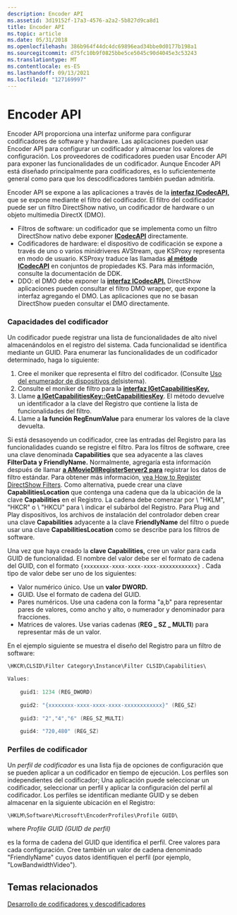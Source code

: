 ```yaml
---
description: Encoder API
ms.assetid: 3d19152f-17a3-4576-a2a2-5b827d9ca8d1
title: Encoder API
ms.topic: article
ms.date: 05/31/2018
ms.openlocfilehash: 386b964f44dc4dc69896ead34bbe0d0177b198a1
ms.sourcegitcommit: d75fc10b9f0825bbe5ce5045c90d4045e3c53243
ms.translationtype: MT
ms.contentlocale: es-ES
ms.lasthandoff: 09/13/2021
ms.locfileid: "127169997"
---
```

# <a name="encoder-api"></a>Encoder API

Encoder API proporciona una interfaz uniforme para configurar codificadores de software y hardware. Las aplicaciones pueden usar Encoder API para configurar un codificador y almacenar los valores de configuración. Los proveedores de codificadores pueden usar Encoder API para exponer las funcionalidades de un codificador. Aunque Encoder API está diseñado principalmente para codificadores, es lo suficientemente general como para que los descodificadores también puedan admitirla.

Encoder API se expone a las aplicaciones a través de la [**interfaz ICodecAPI,**](/windows/desktop/api/Strmif/nn-strmif-icodecapi) que se expone mediante el filtro del codificador. El filtro del codificador puede ser un filtro DirectShow nativo, un codificador de hardware o un objeto multimedia DirectX (DMO).

-   Filtros de software: un codificador que se implementa como un filtro DirectShow nativo debe exponer [**ICodecAPI**](/windows/desktop/api/Strmif/nn-strmif-icodecapi) directamente.
-   Codificadores de hardware: el dispositivo de codificación se expone a través de uno o varios minidriveres AVStream, que KSProxy representa en modo de usuario. KSProxy traduce las llamadas [**al método ICodecAPI**](/windows/desktop/api/Strmif/nn-strmif-icodecapi) en conjuntos de propiedades KS. Para más información, consulte la documentación de DDK.
-   DDO: el DMO debe exponer la [**interfaz ICodecAPI.**](/windows/desktop/api/Strmif/nn-strmif-icodecapi) DirectShow aplicaciones pueden consultar el filtro DMO wrapper, que expone la interfaz agregando el DMO. Las aplicaciones que no se basan DirectShow pueden consultar el DMO directamente.

### <a name="encoder-capabilties"></a>Capacidades del codificador

Un codificador puede registrar una lista de funcionalidades de alto nivel almacenándolos en el registro del sistema. Cada funcionalidad se identifica mediante un GUID. Para enumerar las funcionalidades de un codificador determinado, haga lo siguiente:

1.  Cree el moniker que representa el filtro del codificador. (Consulte [Uso del enumerador de dispositivos del](using-the-system-device-enumerator.md)sistema).
2.  Consulte el moniker de filtro para la [**interfaz IGetCapabilitiesKey.**](/windows/desktop/api/Strmif/nn-strmif-igetcapabilitieskey)
3.  Llame [**a IGetCapabilitiesKey::GetCapabilitiesKey**](/windows/desktop/api/Strmif/nf-strmif-igetcapabilitieskey-getcapabilitieskey). El método devuelve un identificador a la clave del Registro que contiene la lista de funcionalidades del filtro.
4.  Llame a **la función RegEnumValue** para enumerar los valores de la clave devuelta.

Si está desasoyendo un codificador, cree las entradas del Registro para las funcionalidades cuando se registre el filtro. Para los filtros de software, cree una clave denominada **Capabilities** que sea adyacente a las claves **FilterData** **y FriendlyName.** Normalmente, agregaría esta información después de llamar [**a AMovieDllRegisterServer2 para**](amoviedllregisterserver2.md) registrar los datos de filtro estándar. Para obtener más información, [vea How to Register DirectShow Filters](how-to-register-directshow-filters.md). Como alternativa, puede crear una clave **CapabilitiesLocation** que contenga una cadena que da la ubicación de la clave **Capabilities** en el Registro. La cadena debe comenzar por \\ "HKLM", "HKCR" o \\ "HKCU" para \\ indicar el subárbol del Registro. Para Plug and Play dispositivos, los archivos de instalación del controlador deben crear una clave **Capabilities** adyacente a la clave **FriendlyName** del filtro o puede usar una clave **CapabilitiesLocation** como se describe para los filtros de software.

Una vez que haya creado la **clave Capabilities,** cree un valor para cada GUID de funcionalidad. El nombre del valor debe ser el formato de cadena del GUID, con el formato `{xxxxxxxx-xxxx-xxxx-xxxx-xxxxxxxxxxxx}` . Cada tipo de valor debe ser uno de los siguientes:

-   Valor numérico único. Use un **valor DWORD.**
-   GUID. Use el formato de cadena del GUID.
-   Pares numéricos. Use una cadena con la forma "a,b" para representar pares de valores, como ancho y alto, o numerador y denominador para fracciones.
-   Matrices de valores. Use varias cadenas (**REG \_ SZ \_ MULTI**) para representar más de un valor.

En el ejemplo siguiente se muestra el diseño del Registro para un filtro de software:


```C++
\HKCR\CLSID\Filter Category\Instance\Filter CLSID\Capabilities\
    
Values: 
    
    guid1: 1234 (REG_DWORD)   
    
    guid2: "{xxxxxxxx-xxxx-xxxx-xxxx-xxxxxxxxxxxx}" (REG_SZ)
    
    guid3: "2","4","6" (REG_SZ_MULTI)
    
    guid4: "720,480" (REG_SZ) 
```



### <a name="encoder-profiles"></a>Perfiles de codificador

Un *perfil de codificador* es una lista fija de opciones de configuración que se pueden aplicar a un codificador en tiempo de ejecución. Los perfiles son independientes del codificador; Una aplicación puede seleccionar un codificador, seleccionar un perfil y aplicar la configuración del perfil al codificador. Los perfiles se identifican mediante GUID y se deben almacenar en la siguiente ubicación en el Registro:


```C++
\HKLM\Software\Microsoft\EncoderProfiles\Profile GUID\
```



where *Profile GUID (GUID de perfil)*

es la forma de cadena del GUID que identifica el perfil. Cree valores para cada configuración. Cree también un valor de cadena denominado "FriendlyName" cuyos datos identifiquen el perfil (por ejemplo, "LowBandwidthVideo").

## <a name="related-topics"></a>Temas relacionados

<dl> <dt>

[Desarrollo de codificadores y descodificadores](encoder-and-decoder-development.md)
</dt> </dl>

 

 



